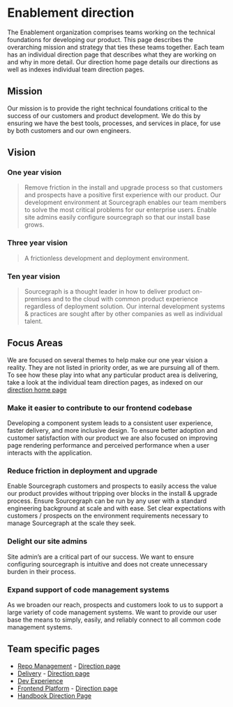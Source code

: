 # Enablement direction

The Enablement organization comprises teams working on the technical foundations for developing our product. This page describes the overarching mission and strategy that ties these teams together. Each team has an individual direction page that describes what they are working on and why in more detail. Our direction home page details our directions as well as indexes individual team direction pages.

## Mission

Our mission is to provide the right technical foundations critical to the success of our customers and product development. We do this by ensuring we have the best tools, processes, and services in place, for use by both customers and our own engineers.

## Vision

### One year vision

> Remove friction in the install and upgrade process so that customers and prospects have a positive first experience with our product. Our development environment at Sourcegraph enables our team members to solve the most critical problems for our enterprise users. Enable site admins easily configure sourcegraph so that our install base grows.

### Three year vision

> A frictionless development and deployment environment.

### Ten year vision

> Sourcegraph is a thought leader in how to deliver product on-premises and to the cloud with common product experience regardless of deployment solution. Our internal development systems & practices are sought after by other companies as well as individual talent.

## Focus Areas

We are focused on several themes to help make our one year vision a reality. They are not listed in priority order, as we are pursuing all of them. To see how these play into what any particular product area is delivering, take a look at the individual team direction pages, as indexed on our [direction home page](../index.md#enablement)

### Make it easier to contribute to our frontend codebase

Developing a component system leads to a consistent user experience, faster delivery, and more inclusive design. To ensure better adoption and customer satisfaction with our product we are also focused on improving page rendering performance and perceived performance when a user interacts with the application.

### Reduce friction in deployment and upgrade

Enable Sourcegraph customers and prospects to easily access the value our product provides without tripping over blocks in the install & upgrade process. Ensure Sourcegraph can be run by any user with a standard engineering background at scale and with ease. Set clear expectations with customers / prospects on the environment requirements necessary to manage Sourcegraph at the scale they seek.

### Delight our site admins

Site admin’s are a critical part of our success. We want to ensure configuring sourcegraph is intuitive and does not create unnecessary burden in their process.

### Expand support of code management systems

As we broaden our reach, prospects and customers look to us to support a large variety of code management systems. We want to provide our user base the means to simply, easily, and reliably connect to all common code management systems.

## Team specific pages

- [Repo Management](../../engineering/enablement/repo-management/index.md) - [Direction page](repo-management/index.md)
- [Delivery](../../engineering/enablement/delivery/index.md) - [Direction page](delivery/index.md)
- [Dev Experience](../../engineering/enablement/dev-experience/index.md)
- [Frontend Platform](../../engineering/enablement/frontend-platform/index.md) - [Direction page](frontend-platform/index.md)
- [Handbook Direction Page](handbook/index.md)
